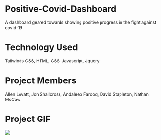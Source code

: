 # Positive-Covid-Dashboard
A dashboard geared towards showing positive progress in the fight against covid-19

# Technology Used
Tailwinds CSS,
HTML,
CSS,
Javascript,
Jquery

# Project Members
Allen Lovatt, 
Jon Shallcross, 
Andaleeb Farooq, 
David Stapleton, 
Nathan McCaw

# Project GIF

![](Covid_Dashboard2_GIF.gif)




